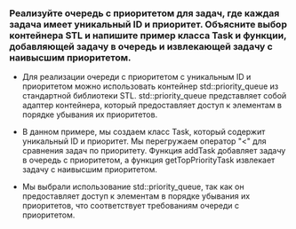 ### Реализуйте очередь с приоритетом для задач, где каждая задача имеет уникальный ID и приоритет. Объясните выбор контейнера STL и напишите пример класса Task и функции, добавляющей задачу в очередь и извлекающей задачу с наивысшим приоритетом.

- Для реализации очереди с приоритетом с уникальным ID и приоритетом можно использовать контейнер std::priority_queue из стандартной библиотеки STL. std::priority_queue представляет собой адаптер контейнера, который предоставляет доступ к элементам в порядке убывания их приоритетов.

- В данном примере, мы создаем класс Task, который содержит уникальный ID и приоритет. Мы перегружаем оператор "<" для сравнения задач по приоритету. Функция addTask добавляет задачу в очередь с приоритетом, а функция getTopPriorityTask извлекает задачу с наивысшим приоритетом.

- Мы выбрали использование std::priority_queue, так как он предоставляет доступ к элементам в порядке убывания их приоритетов, что соответствует требованиям очереди с приоритетом.
